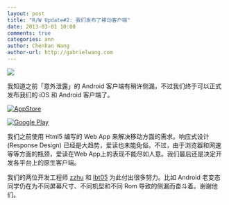 ```yaml
---
layout: post
title: "R/W Update#2: 我们发布了移动客户端"
date: 2013-03-01 10:00
comments: true
categories: ann
author: Chenhan Wang
author-url: http://gabrielwang.com
---
```


![](http://i.imgur.com/EcamrTw.png)

我知道之前「意外泄露」的 Android 客户端有稍许侧漏，不过我们终于可以正式发布我们的 iOS 和 Android 客户端了。

<!-- more -->

[![AppStore](http://i.imgur.com/wk0M0ii.png)](https://itunes.apple.com/us/app/mei-wei-ai-du/id571845029?ls=1&mt=8)

[![Google Play](http://i.imgur.com/5uIgf5y.png)](https://play.google.com/store/apps/details?id=com.avos.readwise&feature=search_result#?t=W251bGwsMSwyLDEsImNvbS5hdm9zLnJlYWR3aXNlIl0.)


我们之前使用 Html5 编写的 Web App 来解决移动方面的需求。响应式设计 (Response Design) 已经是大趋势，爱读也未能免俗。不过，由于浏览器和网速等等方面的瓶颈，爱读在Web App上的表现不能尽如人意。我们最后还是决定开发各平台上的原生客户端。

我们的两位开发工程师 [zzhu](https://github.com/zzhu) 和 [lbt05](https://github.com/lbt05) 为此付出很多努力。比如 Android 老变态同学仍在为不同屏幕尺寸、不同机型和不同 Rom 导致的侧漏而奋斗着。谢谢他们。

